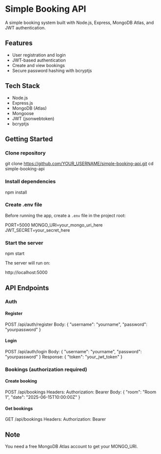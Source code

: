 # Simple Booking API

A simple booking system built with Node.js, Express, MongoDB Atlas, and JWT authentication.

## Features

- User registration and login
- JWT-based authentication
- Create and view bookings
- Secure password hashing with bcryptjs

## Tech Stack

- Node.js
- Express.js
- MongoDB (Atlas)
- Mongoose
- JWT (jsonwebtoken)
- bcryptjs

## Getting Started

### Clone repository

git clone https://github.com/YOUR_USERNAME/simple-booking-api.git
cd simple-booking-api


### Install dependencies

npm install

### Create .env file

Before running the app, create a `.env` file in the project root:

PORT=5000
MONGO_URI=your_mongo_uri_here
JWT_SECRET=your_secret_here


### Start the server

npm start


The server will run on:

http://localhost:5000


## API Endpoints

### Auth

#### Register

POST /api/auth/register
Body: { "username": "yourname", "password": "yourpassword" }


#### Login

POST /api/auth/login
Body: { "username": "yourname", "password": "yourpassword" }
Response: { "token": "your_jwt_token" }


### Bookings (authorization required)

#### Create booking

POST /api/bookings
Headers: Authorization: Bearer <token>
Body: { "room": "Room 1", "date": "2025-06-15T10:00:00Z" }


#### Get bookings

GET /api/bookings
Headers: Authorization: Bearer <token>

## Note

You need a free MongoDB Atlas account to get your MONGO_URI.

